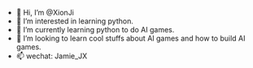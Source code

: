 - 👋 Hi, I’m @XionJi
- 👀 I’m interested in learning python.
- 🌱 I’m currently learning python to do AI games.
- 💞️ I’m looking to learn cool stuffs about AI games and how to build AI games.
- 📫 wechat: Jamie_JX

<!---
XionJi/XionJi is a ✨ special ✨ repository because its `README.md` (this file) appears on your GitHub profile.
You can click the Preview link to take a look at your changes.
--->
